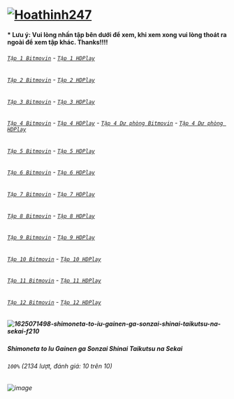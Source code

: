 # [![Hoathinh247](https://user-images.githubusercontent.com/75318518/141947432-f818d463-e399-4827-9d0d-1c5385968d8e.png)](https://admin1509.github.io/hoathinh247tv.com/)
#### * Lưu ý: Vui lòng nhấn tập bên dưới để xem, khi xem xong vui lòng thoát ra ngoài để xem tập khác. Thanks!!!!

###### [`Tập 1 Bitmovin`](https://bitly.com/30ssJ9s) - [`Tập 1 HDPlay`](https://bitly.com/3wP31YW)
###### [`Tập 2 Bitmovin`](https://bitly.com/3osnhvM) - [`Tập 2 HDPlay`](https://bitly.com/3osjvCC)
###### [`Tập 3 Bitmovin`](https://bitly.com/30tHv0m) - [`Tập 3 HDPlay`](https://bitly.com/3Hqso8i)
###### [`Tập 4 Bitmovin`](https://bitly.com/3Fo3nZx) - [`Tập 4 HDPlay`](https://bitly.com/3Fcd39E) - [`Tập 4 Dư phòng Bitmovin`](https://bitly.com/3qOMYtd) - [`Tập 4 Dư phòng HDPlay`](https://bitly.com/32etWCx)
###### [`Tập 5 Bitmovin`](https://bitly.com/3wRSImZ) - [`Tập 5 HDPlay`](https://bitly.com/2YVJ1HO)
###### [`Tập 6 Bitmovin`](https://bitly.com/3qFBxnw) - [`Tập 6 HDPlay`](https://bitly.com/3DoaaCb)
###### [`Tập 7 Bitmovin`](https://bitly.com/3wR9gLN) - [`Tập 7 HDPlay`](https://bitly.com/3CmSSnE)
###### [`Tập 8 Bitmovin`](https://bitly.com/3wTE4vo) - [`Tập 8 HDPlay`](https://bitly.com/3nj7LTz)
###### [`Tập 9 Bitmovin`](https://bitly.com/3Ho3Kp3) - [`Tập 9 HDPlay`](https://bitly.com/3cqmF41)
###### [`Tập 10 Bitmovin`](https://bitly.com/3FilxMm) - [`Tập 10 HDPlay`](https://bitly.com/3Ct04OR)
###### [`Tập 11 Bitmovin`](https://bitly.com/3Cmo85Z) - [`Tập 11 HDPlay`](https://bitly.com/3qKpANF)
###### [`Tập 12 Bitmovin`](https://bitly.com/3CmqMZB) - [`Tập 12 HDPlay`](https://bitly.com/3npBOcu)

##### ![1625071498-shimoneta-to-iu-gainen-ga-sonzai-shinai-taikutsu-na-sekai-f210](https://user-images.githubusercontent.com/75318518/141960241-e7e44568-2a85-4a69-b9cc-87039c774459.jpg)
##### Shimoneta to Iu Gainen ga Sonzai Shinai Taikutsu na Sekai
###### `100%` (2134 lượt, đánh giá: 10 trên 10)
###### ![image](https://user-images.githubusercontent.com/75318518/141960625-fd1c94fb-ee96-441c-b2dc-ef5aed10293a.png)

